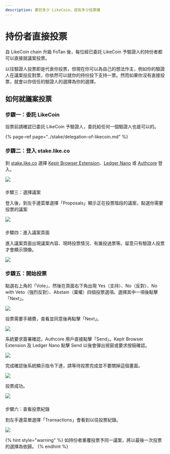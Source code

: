 ```yaml
---
description: 委託多少 LikeCoin，就有多少投票權
---
```


# 持份者直接投票

自 LikeCoin chain 升級 FoTan 後，每位經已委託 LikeCoin 予驗證人的持份者都可以直接就議案投票。

以往驗證人投票即是代表你投票，但現在你可以為自己的想法作主，例如你的驗證人在議案投反對票，你依然可以就你的持份投下支持一票。然而如果你沒有直接投票，就會以你信任的驗證人的選擇為你的選擇。

## 如何就議案投票

### 步驟一：委託 LikeCoin

投票前請確認已委託 LikeCoin 予驗證人，委託給任何一個驗證人也是可以的。

{% page-ref page="../stake/delegation-of-likecoin.md" %}

### 步驟二：登入 stake.like.co

到 [stake.like.co](https://stake.like.co/) 選擇 [Keplr Browser Extension](../../user-guide/liker-id/register-with-keplr.md)、[Ledger Nano](../wallet/hardware-wallet.md) 或 [Authcore](../../user-guide/liker-id/register.md) 登入。

![](../../.gitbook/assets/direct-vote-01.png)

### 步驟三：選擇議案

登入後，到左手邊菜單選擇「Proposals」顯示正在投票階段的議案，點選你需要投票的議案

![](../../.gitbook/assets/direct-vote-02.png)

### 步驟四：進入議案頁面

進入議案頁面出現議案內容、現時投票情況、有誰投過票等。留意只有驗證人投票才會顯示頭像。

![](../../.gitbook/assets/direct-vote-03.png)

### 步驟五：開始投票

點選右上角的「Vote」，然後在頁面右下角出現Yes（支持）、No（反對）、No with Veto（強烈反對）、Abstain（棄權）四個投票選項。選擇其中一項後點擊「Next」。

![](../../.gitbook/assets/direct-vote-04.png)

投票需要手續費，查看並同意後再點擊「Next」。



![](../../.gitbook/assets/direct-vote-05.png)

系統要求簽署確認，Authcore 用戶直接點擊「Send」。Keplr Browser Extension 及 Ledger Nano 點擊 Send 以後會彈出視窗或要求按鈕確認。

![](../../.gitbook/assets/direct-vote-06.png)

完成確認後系統顯示指令下達，請等待投票完成並不要關掉這個畫面。

![](../../.gitbook/assets/direct-vote-07.png)

投票成功。

![](../../.gitbook/assets/direct-vote-08.png)

### 步驟六：查看投票紀錄

到左手邊菜單選擇「Transactions」會看到以往投票紀錄。

![](../../.gitbook/assets/direct-vote-09.png)

{% hint style="warning" %}
如持份者重覆投票予同一議案，將以最後一次投票的選擇為依歸。
{% endhint %}

